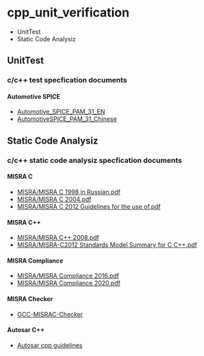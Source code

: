 # cpp_unit_verification
* UnitTest
* Static Code Analysiz

## UnitTest

### c/c++ test specfication documents

#### Automotive SPICE

* [Automotive_SPICE_PAM_31_EN](./doc/Automotive_SPICE_PAM_31_EN.pdf)
* [AutomotiveSPICE_PAM_31_Chinese](./doc/AutomotiveSPICE_PAM_31_Chinese.pdf)


## Static Code Analysiz

### c/c++ static code analysiz specfication documents

#### MISRA C

* [MISRA/MISRA C 1998 in Russian.pdf](./doc//MISRA/MISRA%20C%201998%20in%20Russian.pdf)
* [MISRA/MISRA C 2004.pdf](./doc/MISRA/MISRA%20C%202004.pdf)
* [MISRA/MISRA C 2012 Guidelines for the use of.pdf](./doc/MISRA/MISRA%20C%202012%20Guidelines%20for%20the%20use%20of.pdf)

#### MISRA C++

* [MISRA/MISRA C++ 2008.pdf](./doc/MISRA/MISRA%20C++%202008.pdf)
* [MISRA/MISRA-C2012 Standards Model Summary for C  C++.pdf](./doc/MISRA/MISRA-C2012%20Standards%20Model%20Summary%20for%20C%20%20C++.pdf)

#### MISRA Compliance

* [MISRA/MISRA Compliance 2016.pdf](./doc/MISRA/MISRA%20Compliance%202016.pdf)
* [MISRA/MISRA Compliance 2020.pdf](./doc/MISRA/MISRA%20Compliance%202020.pdf)

#### MISRA Checker

* [GCC-MISRAC-Checker](https://github.com/CCU-HPCLAB/GCC-MISRAC-Checker)

#### Autosar C++

* [Autosar cpp guidelines](https://github.com/sbmueller/autosar_cpp_guidelines)
